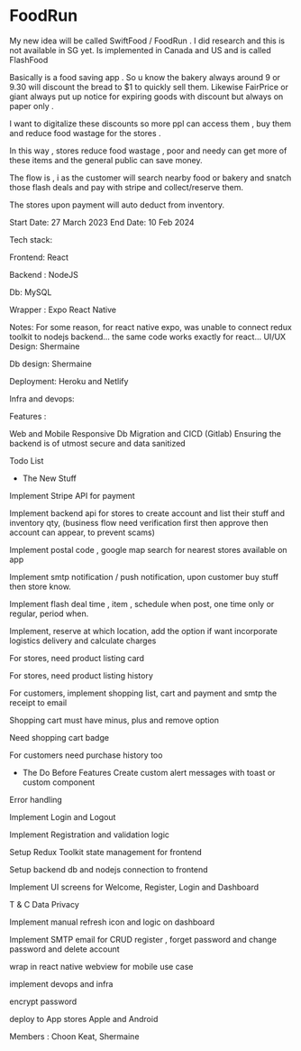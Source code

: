 # FoodRun

My new idea will be called SwiftFood / FoodRun .  I did research and this is not available in SG yet. Is implemented in Canada and US and is called FlashFood

Basically is a food saving app . So u know the bakery always around 9 or 9.30 will discount the bread to $1 to quickly sell them. Likewise FairPrice or giant always put up notice for expiring goods with discount but always on paper only .

I want to digitalize these discounts so more ppl can access them , buy them and reduce food wastage for the stores .

In this way , stores reduce food wastage , poor and needy can get more of these items and the general public can save money.

The flow is , i as the customer will search nearby food or bakery and snatch those flash deals and pay with stripe and collect/reserve them. 

The stores upon payment will auto deduct from inventory.


Start Date: 27 March 2023 End Date: 10 Feb 2024

Tech stack:

Frontend: React 

Backend : NodeJS

Db: MySQL

Wrapper : Expo React Native

Notes: For some reason, for react native expo, was unable to connect redux toolkit to nodejs backend... the same code works exactly for react... UI/UX Design: Shermaine

Db design: Shermaine

Deployment: Heroku and Netlify

Infra and devops:


Features :

Web and Mobile Responsive
Db Migration and CICD (Gitlab)
Ensuring the backend is of utmost secure and data sanitized


Todo List

- The New Stuff

Implement Stripe API for payment

Implement backend api for stores to create account and list their stuff and inventory qty, (business flow need verification first then approve then account can appear, to prevent scams)

Implement postal code , google map search for nearest stores available on app

Implement smtp notification / push notification, upon customer buy stuff then store know. 

Implement flash deal time , item , schedule when post, one time only or regular, period when. 

Implement, reserve at which location, add the option if want incorporate logistics delivery and calculate charges

For stores, need product listing card

For stores, need product listing history 


For customers, implement shopping list, cart and payment and smtp the receipt to email

Shopping cart must have minus, plus and remove option

Need shopping cart badge

For customers need purchase history too 


- The Do Before Features
 Create custom alert messages with toast or custom component

 Error handling 

 Implement Login and Logout 

 Implement Registration and validation logic

 Setup Redux Toolkit state management for frontend

 Setup backend db and nodejs connection to frontend

 Implement UI screens for Welcome, Register, Login and Dashboard

 T & C Data Privacy

 Implement manual refresh icon and logic on dashboard

 Implement SMTP email for CRUD register , forget password and change password and delete account

 wrap in react native webview for mobile use case

 implement devops and infra

 encrypt password

 deploy to App stores Apple and Android

Members : Choon Keat, Shermaine
